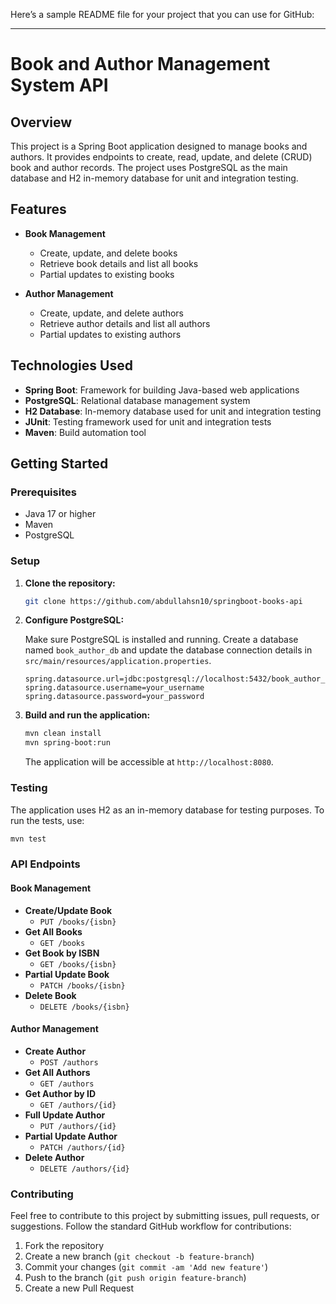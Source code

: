 Here’s a sample README file for your project that you can use for GitHub:

---

# Book and Author Management System API

## Overview

This project is a Spring Boot application designed to manage books and authors. It provides endpoints to create, read, update, and delete (CRUD) book and author records. The project uses PostgreSQL as the main database and H2 in-memory database for unit and integration testing.

## Features

- **Book Management**
    - Create, update, and delete books
    - Retrieve book details and list all books
    - Partial updates to existing books

- **Author Management**
    - Create, update, and delete authors
    - Retrieve author details and list all authors
    - Partial updates to existing authors

## Technologies Used

- **Spring Boot**: Framework for building Java-based web applications
- **PostgreSQL**: Relational database management system
- **H2 Database**: In-memory database used for unit and integration testing
- **JUnit**: Testing framework used for unit and integration tests
- **Maven**: Build automation tool

## Getting Started

### Prerequisites

- Java 17 or higher
- Maven
- PostgreSQL

### Setup

1. **Clone the repository:**

   ```bash
   git clone https://github.com/abdullahsn10/springboot-books-api
   ```

2. **Configure PostgreSQL:**

   Make sure PostgreSQL is installed and running. Create a database named `book_author_db` and update the database connection details in `src/main/resources/application.properties`.

   ```properties
   spring.datasource.url=jdbc:postgresql://localhost:5432/book_author_db
   spring.datasource.username=your_username
   spring.datasource.password=your_password
   ```

3. **Build and run the application:**

   ```bash
   mvn clean install
   mvn spring-boot:run
   ```

   The application will be accessible at `http://localhost:8080`.

### Testing

The application uses H2 as an in-memory database for testing purposes. To run the tests, use:

```bash
mvn test
```

### API Endpoints

#### Book Management

- **Create/Update Book**
    - `PUT /books/{isbn}`
- **Get All Books**
    - `GET /books`
- **Get Book by ISBN**
    - `GET /books/{isbn}`
- **Partial Update Book**
    - `PATCH /books/{isbn}`
- **Delete Book**
    - `DELETE /books/{isbn}`

#### Author Management

- **Create Author**
    - `POST /authors`
- **Get All Authors**
    - `GET /authors`
- **Get Author by ID**
    - `GET /authors/{id}`
- **Full Update Author**
    - `PUT /authors/{id}`
- **Partial Update Author**
    - `PATCH /authors/{id}`
- **Delete Author**
    - `DELETE /authors/{id}`

### Contributing

Feel free to contribute to this project by submitting issues, pull requests, or suggestions. Follow the standard GitHub workflow for contributions:

1. Fork the repository
2. Create a new branch (`git checkout -b feature-branch`)
3. Commit your changes (`git commit -am 'Add new feature'`)
4. Push to the branch (`git push origin feature-branch`)
5. Create a new Pull Request



